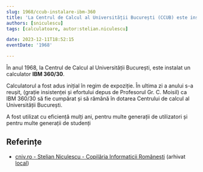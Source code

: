 ```yaml
---
slug: 1968/ccub-instalare-ibm-360
title: 'La Centrul de Calcul al Universității București (CCUB) este instalat un calculator „IBM 360/30”'
authors: [sniculescu]
tags: [calculatoare, autor:stelian.niculescu]

date: 2023-12-11T18:52:15
eventDate: '1968'

---
```


În anul 1968, la Centrul de Calcul al Universității București,
este instalat un calculator **IBM 360/30**.

<!-- truncate -->

Calculatorul a fost adus inițial în regim de expoziție. În ultima zi a anului
s-a reușit, (grație insistenței și efortului depus de Profesorul Gr. C. Moisil)
ca IBM 360/30 să fie cumpărat și să rămână în dotarea Centrului de calcul al
Universității București.

A fost utilizat cu eficiență mulți ani, pentru multe generații de utilizatori și pentru multe generații de studenți

## Referințe

- [cniv.ro - Stelian Niculescu - Copilăria Informaticii Românești](https://cniv.ro/documents/26/CNIV_Volum_Aniversar_2023_-_Versiune_Online_DPxioQg.pdf) (arhivat [local](https://cronica-it.github.io/arhiva/))

